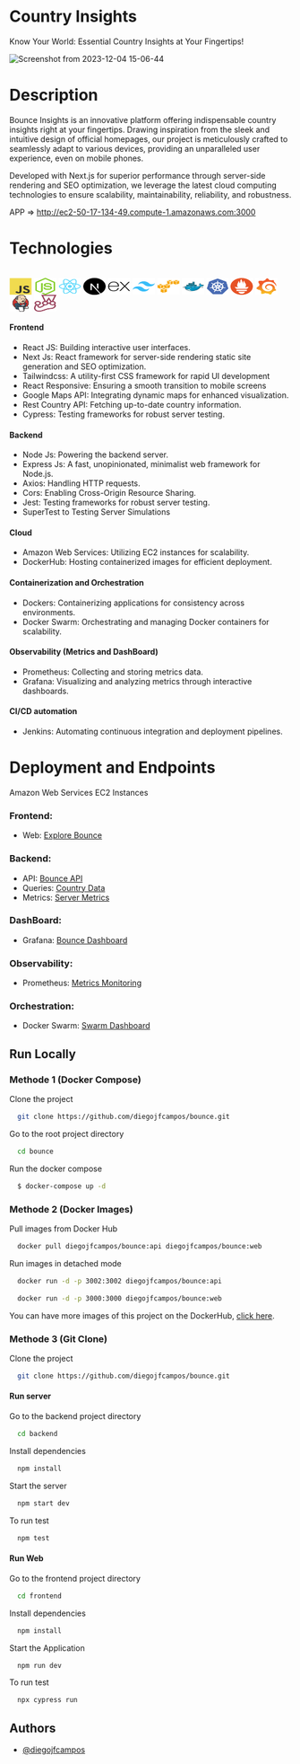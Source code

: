 # Country Insights
Know Your World: Essential Country Insights at Your Fingertips!

![Screenshot from 2023-12-04 15-06-44](https://github.com/diegojfcampos/country_Insights/assets/52011695/a45d26c4-7654-48ad-aca0-d778700c3df2)

# Description

Bounce Insights is an innovative platform offering indispensable country insights right at your fingertips. Drawing inspiration from the sleek and intuitive design of official homepages, our project is meticulously crafted to seamlessly adapt to various devices, providing an unparalleled user experience, even on mobile phones.

Developed with Next.js for superior performance through server-side rendering and SEO optimization, we leverage the latest cloud computing technologies to ensure scalability, maintainability, reliability, and robustness.

 APP => http://ec2-50-17-134-49.compute-1.amazonaws.com:3000

# Technologies
<div style="display: inline_block"><br> 
	
  <img align="center" alt="Diego-Python" height="30" width="40" src="https://raw.githubusercontent.com/devicons/devicon/master/icons/javascript/javascript-original.svg">  
  <img align="center" alt="Diego-HTML" height="30" width="40" src="https://raw.githubusercontent.com/devicons/devicon/master/icons/nodejs/nodejs-original.svg">
  <img align="center" alt="Diego-CSS" height="30" width="40" src="https://raw.githubusercontent.com/devicons/devicon/master/icons/react/react-original.svg">
  <img align="center" alt="Diego-CSS" height="30" width="40" src="https://raw.githubusercontent.com/devicons/devicon/master/icons/nextjs/nextjs-original.svg">
  <img align="center" alt="Diego-CSS" height="30" width="40" src="https://raw.githubusercontent.com/devicons/devicon/master/icons/express/express-original.svg">
  <img align="center" alt="Diego-CSS" height="30" width="40" src="https://raw.githubusercontent.com/devicons/devicon/master/icons/tailwindcss/tailwindcss-plain.svg"> 
  <img align="center" alt="Diego-CSS" height="30" width="40" src="https://raw.githubusercontent.com/devicons/devicon/master/icons/amazonwebservices/amazonwebservices-original.svg">  
  <img align="center" alt="Diego-CSS" height="30" width="40" src="https://raw.githubusercontent.com/devicons/devicon/master/icons/docker/docker-original.svg">
  <img align="center" alt="Diego-CSS" height="30" width="40" src="https://raw.githubusercontent.com/devicons/devicon/master/icons/kubernetes/kubernetes-plain.svg">
  <img align="center" alt="Diego-CSS" height="30" width="40" src="https://raw.githubusercontent.com/devicons/devicon/master/icons/prometheus/prometheus-original.svg">
  <img align="center" alt="Diego-CSS" height="30" width="40" src="https://raw.githubusercontent.com/devicons/devicon/master/icons/grafana/grafana-original.svg">
  <img align="center" alt="Diego-CSS" height="30" width="40" src="https://raw.githubusercontent.com/devicons/devicon/master/icons/jenkins/jenkins-original.svg">
  <img align="center" alt="Diego-CSS" height="30" width="40" src="https://raw.githubusercontent.com/devicons/devicon/master/icons/jest/jest-plain.svg">
  
</div>


#### Frontend
  - React JS: Building interactive user interfaces.
  - Next Js:  React framework for server-side rendering static site generation and SEO optimization.
  - Tailwindcss: A utility-first CSS framework for rapid UI development
  - React Responsive: Ensuring a smooth transition to mobile screens
  - Google Maps API: Integrating dynamic maps for enhanced visualization.
  - Rest Country API: Fetching up-to-date country information.
  - Cypress: Testing frameworks for robust server testing.

#### Backend
  - Node Js: Powering the backend server.
  - Express Js: A fast, unopinionated, minimalist web framework for Node.js.
  - Axios: Handling HTTP requests.
  - Cors: Enabling Cross-Origin Resource Sharing.
  - Jest: Testing frameworks for robust server testing.
  - SuperTest to Testing Server Simulations

#### Cloud
  - Amazon Web Services: Utilizing EC2 instances for scalability.
  - DockerHub: Hosting containerized images for efficient deployment.

#### Containerization and Orchestration
  - Dockers: Containerizing applications for consistency across environments.
  - Docker Swarm: Orchestrating and managing Docker containers for scalability.
    
#### Observability (Metrics and DashBoard)
   - Prometheus: Collecting and storing metrics data. 	
   - Grafana: Visualizing and analyzing metrics through interactive dashboards.

#### CI/CD automation
   - Jenkins: Automating continuous integration and deployment pipelines.

# Deployment and Endpoints

Amazon Web Services EC2 Instances 

### Frontend:
  - Web: [Explore Bounce](http://ec2-50-17-134-49.compute-1.amazonaws.com:3000)
  
### Backend:
  - API: [Bounce API](http://ec2-50-17-134-49.compute-1.amazonaws.com:3002)
  - Queries: [Country Data](http://ec2-50-17-134-49.compute-1.amazonaws.com:3002/api/country/get/ireland)
  - Metrics: [Server Metrics](http://ec2-50-17-134-49.compute-1.amazonaws.com:3002/metrics)

### DashBoard:
  - Grafana: [Bounce Dashboard](http://ec2-50-17-134-49.compute-1.amazonaws.com:3001/d/b581cb3e-bcae-481b-bb04-dccfd7f72dc4/bounce?orgId=1&from=1701680377115&to=1701701977115)
    
### Observability:
  - Prometheus: [Metrics Monitoring](http://ec2-50-17-134-49.compute-1.amazonaws.com:9090/graph)
    
### Orchestration:
  - Docker Swarm: [Swarm Dashboard](http://ec2-54-165-129-177.compute-1.amazonaws.com:9000/)

## Run Locally

### Methode 1 (Docker Compose)

Clone the project

```bash
  git clone https://github.com/diegojfcampos/bounce.git
```
Go to the root project directory

```bash
  cd bounce
```
Run the docker compose

```bash
  $ docker-compose up -d
```
### Methode 2 (Docker Images)

Pull images from Docker Hub

```bash
  docker pull diegojfcampos/bounce:api diegojfcampos/bounce:web
```
Run images in detached mode

```bash
  docker run -d -p 3002:3002 diegojfcampos/bounce:api 
```
```bash
  docker run -d -p 3000:3000 diegojfcampos/bounce:web
```
You can have more images of this project on the DockerHub, [click here](https://hub.docker.com/repository/docker/diegojfcampos/bounce/tags?page=1&ordering=last_updated).


### Methode 3 (Git Clone)

Clone the project

```bash
  git clone https://github.com/diegojfcampos/bounce.git
```
#### Run server
Go to the backend project directory

```bash
  cd backend
```

Install dependencies

```bash
  npm install
```

Start the server

```bash
  npm start dev
```
To run test

```bash
  npm test
```
#### Run Web
Go to the frontend project directory

```bash
  cd frontend
```

Install dependencies

```bash
  npm install
```

Start the Application 

```bash
  npm run dev
```
To run test

```bash
  npx cypress run
```
## Authors

- [@diegojfcampos](https://www.github.com/diegojfcampos)
